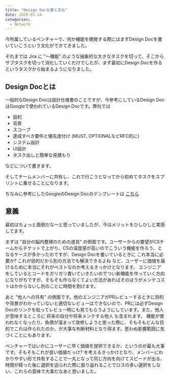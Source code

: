 ```yaml
---
title: "Design Docを書く文化"
date: 2020-01-14
categories:
  - Network
---
```


今所属しているベンチャーで、何か機能を開発する際にはまずDesign Docを書いていこうという文化ができてきました。

それまでは Jira に "〜機能" のような抽象的な大きなタスクを切って、そこからサブタスクを切って消化していくだけでしたが、まず最初にDesign Docを作るというタスクから始まるようになりました。

## Design Docとは
一般的なDesign Docは設計仕様書のことですが、今参考にしているDesign DocはGoogleで使われているDesign Docです。弊社では

- 目的
- 背景
- スコープ
- 達成すべき要件と優先度付け (MUST, OPTIONALなどRFC的に)
- システム設計
- UI設計
- タスク出しと簡単な見積もり

などについて書きます。

そしてチームメンバーに共有し、これで行こうとなってから初めてタスクをスプリントに乗せることになります。

ちなみに参考にしたGoogleのDesign Docのテンプレートは [こちら](https://docs.google.com/document/d/1pgMutdDasJb6eN6yK6M95JM8gQ16IKacxxhPXgeL9WY/)

## 意義
最初はちょっと面倒だなーと思っていましたが、今はメリットをひしひしと実感してます。

まずは "自分の脳内整理のための道具" の側面です。ユーザーからの要望がCSチームからチケットで上がり、CSの温度感が高いのでこういう機能を作ろう、となるケースが多かったのですが、Design Docを書いているときに これ本当に必要か? これが目的だから別の方法でも解決できるよね など、ユーザーに価値を届けるために本当にそれがベストなのか考えるきっかけとなります。
エンジニアをしているとコードをガリガリ書いていきたいのでつい新機能を作っていく方向になりがちですが、そもそも作らなくてよい方法があればそのほうがメンテコストはかからないし別のことに時間を割けます。

あと "他人への共有" の側面です。他のエンジニアがPRレビューするときに目的や背景がわかっていないと適切なレビューはできないので、PRには必ずDesign Docのリンクを貼ってレビュー時にも見てもらうようにしています。また、他人が意味するところに 将来の自分や将来メンテする他人 も含まれます。
機能が使われなくなったり、負債が溜まって改修しようと思った際に、そもそもどんな目的でこれは作られたのか、が大事な判断材料となり得ます。思わぬ影響範囲に気づくことにもあります。

ベンチャーではいかにユーザーに早く価値を提供できるか、というのが最も大事です。そもそもこれが良い価値だっけ? を考えるきっかけとなり、メンバーにわかりやすい形で共有することで一丸となって同じ方向を向けてスピードが出る、時間が経った後に選択を迫られた際に振り返れることでロスの多い選択をしない、これらの意味で大事だなあと思いました。
